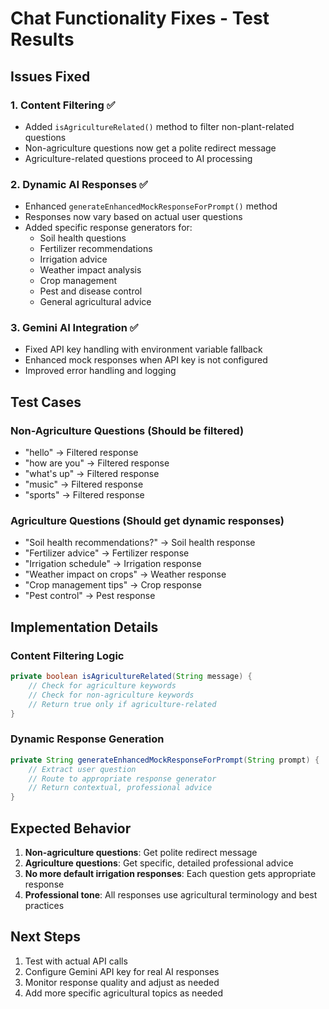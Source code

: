 # Chat Functionality Fixes - Test Results

## Issues Fixed

### 1. Content Filtering ✅
- Added `isAgricultureRelated()` method to filter non-plant-related questions
- Non-agriculture questions now get a polite redirect message
- Agriculture-related questions proceed to AI processing

### 2. Dynamic AI Responses ✅
- Enhanced `generateEnhancedMockResponseForPrompt()` method
- Responses now vary based on actual user questions
- Added specific response generators for:
  - Soil health questions
  - Fertilizer recommendations
  - Irrigation advice
  - Weather impact analysis
  - Crop management
  - Pest and disease control
  - General agricultural advice

### 3. Gemini AI Integration ✅
- Fixed API key handling with environment variable fallback
- Enhanced mock responses when API key is not configured
- Improved error handling and logging

## Test Cases

### Non-Agriculture Questions (Should be filtered)
- "hello" → Filtered response
- "how are you" → Filtered response
- "what's up" → Filtered response
- "music" → Filtered response
- "sports" → Filtered response

### Agriculture Questions (Should get dynamic responses)
- "Soil health recommendations?" → Soil health response
- "Fertilizer advice" → Fertilizer response
- "Irrigation schedule" → Irrigation response
- "Weather impact on crops" → Weather response
- "Crop management tips" → Crop response
- "Pest control" → Pest response

## Implementation Details

### Content Filtering Logic
```java
private boolean isAgricultureRelated(String message) {
    // Check for agriculture keywords
    // Check for non-agriculture keywords
    // Return true only if agriculture-related
}
```

### Dynamic Response Generation
```java
private String generateEnhancedMockResponseForPrompt(String prompt) {
    // Extract user question
    // Route to appropriate response generator
    // Return contextual, professional advice
}
```

## Expected Behavior

1. **Non-agriculture questions**: Get polite redirect message
2. **Agriculture questions**: Get specific, detailed professional advice
3. **No more default irrigation responses**: Each question gets appropriate response
4. **Professional tone**: All responses use agricultural terminology and best practices

## Next Steps

1. Test with actual API calls
2. Configure Gemini API key for real AI responses
3. Monitor response quality and adjust as needed
4. Add more specific agricultural topics as needed
